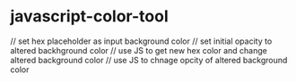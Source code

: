 # javascript-color-tool

// set hex placeholder as input background color
// set initial opacity to altered backhground color
// use JS to get new hex color and change altered background color
// use JS to chnage opcity of altered background color